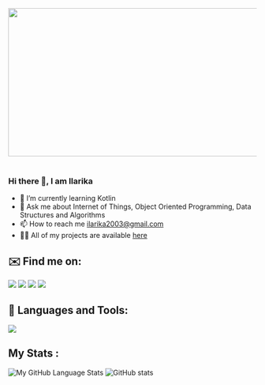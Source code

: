 <div align="center">
  <img src="https://media.giphy.com/media/dWesBcTLavkZuG35MI/giphy.gif" width="600" height="300"/>
</div>
</br>

### Hi there 👋, I am Ilarika

<!--
**mist232/mist232** is a ✨ _special_ ✨ repository because its `README.md` (this file) appears on your GitHub profile.

Here are some ideas to get you started:


-->
- 🌱 I’m currently learning Kotlin
- 💬 Ask me about Internet of Things, Object Oriented Programming, Data Structures and Algorithms
- 📫 How to reach me ilarika2003@gmail.com
- 👨‍💻 All of my projects are available  <a id="link" href="https://github.com/mist232?tab=repositories">here</a>
## ✉️ Find me on:
<a href= "https://www.linkedin.com/in/ilarika-singh-376b44227/"><img src="https://img.shields.io/badge/LinkedIn-0077B5?style=for-the-badge&logo=linkedin&logoColor=white"/></a>
<a href="https://leetcode.com/sel089/"><img src="https://img.shields.io/badge/-LeetCode-FFA116?style=for-the-badge&logo=LeetCode&logoColor=black"/></a>
<a href="https://www.hackerrank.com/profile/2001640100132_A"><img src="https://img.shields.io/badge/-Hackerrank-2EC866?style=for-the-badge&logo=HackerRank&logoColor=white"/></a>
<a href="https://github.com/mist232"><img src="https://img.shields.io/badge/GitHub-100000?style=for-the-badge&logo=github&logoColor=white"/></a>
## 🧰 Languages and Tools:
<a href="https://skillicons.dev">
    <img src="https://skillicons.dev/icons?i=androidstudio,arduino,blender,c,eclipse,firebase,gcp,idea,html,java,py,vscode,postman" />
  </a>
  
  
  
## My Stats :
![My GitHub Language Stats](https://github-readme-stats.vercel.app/api/top-langs/?username=mist232&langs_count=5&size_weight=0&count_weight=1&theme=tokyonight&layout=compact) ![GitHub stats](https://github-readme-stats.vercel.app/api?username=mist232&show_icons=true&theme=tokyonight&hide=contribs,prs)



